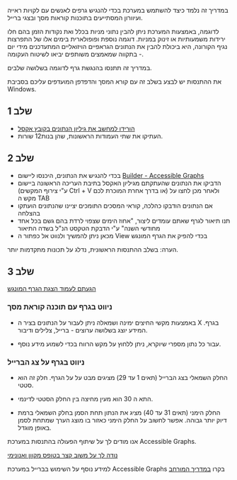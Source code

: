 במדריך זה נלמד כיצד להשתמש במערכת בכדי להנגיש גרפים לאנשים עם לקויות ראייה ועיוורון המסתייעים בתוכנות קוראות מסך ובצגי ברייל.

לדוגמה, באמצעות המערכת ניתן להבין נתוני מניות בכלל ואת נקודות הזמן בהם חלו ירידות משמעותיות או זינוק במניות. דוגמה נוספת ופופולארית בימים אלו של התפרצות נגיף הקורונה, היא ביכולת להבין את הנתונים הגראפיים הויזואליים המתעדכנים מידי יום - בתקווה שמאמצים משותפים יביאו לשיטוח העקומה.

במדריך זה תתנסו בהנגשת גרף לדוגמה בשלושה שלבים.

את ההתנסות יש לבצע בשלב זה עם קורא המסך והדפדפן המועדפים עליכם בסביבת Windows.

## שלב 1

 * [הורידו למחשב את גיליון הנתונים בקובץ אקסל](http://accessiblegraphs.org/assets/tutorial_data_he.xlsx)
 * העתיקו את שתי העמודות הראשונות, שהן בנות12 שורות.

## שלב 2
 * בכדי להנגיש את הנתונים, היכנסו ליישום [Builder - Accessible Graphs](https://accessiblegraphs.org/builder/index.html)
 * הדביקו את הנתונים שהעתקתם מגיליון האקסל בתיבת העריכה הראשונה ביישום (ע"י צירוף המקשים Ctrl + V או בדרך אחרת המוכרת לכם) ולאחר מכן לחצו על מקש ה TAB
 * אם הנתונים הודבקו כהלכה, קוראי המסכים התומכים יציינו שהנתונים הועתקו בהצלחה 
 * תנו תיאור לגרף שאתם עומדים ליצור, "אחוז הימים שצפוי לרדת בהם גשם בכל אחד מחודשי השנה" ע"י הדבקת הטקסט הנ"ל בשדה התיאור
 * מכאן ניתן להמשיך ולנווט אל כפתור ה View  בכדי להפיק את הגרף המונגש

  הערה: בשלב ההתנסות הראשונית, נדלג על תכונות מתקדמות יותר.

## שלב 3
[הגעתם לעמוד הצגת הגרף המונגש](https://accessiblegraphs.org/view/index.html?data=%D7%99%D7%A0%D7%95%D7%90%D7%A8%09%D7%A4%D7%91%D7%A8%D7%95%D7%90%D7%A8%09%D7%9E%D7%A8%D7%A5%09%D7%90%D7%A4%D7%A8%D7%99%D7%9C%09%D7%9E%D7%90%D7%99%09%D7%99%D7%95%D7%A0%D7%99%09%D7%99%D7%95%D7%9C%D7%99%09%D7%90%D7%95%D7%92%D7%95%D7%A1%D7%98%09%D7%A1%D7%A4%D7%98%D7%9E%D7%91%D7%A8%09%D7%90%D7%95%D7%A7%D7%98%D7%95%D7%91%D7%A8%09%D7%A0%D7%95%D7%91%D7%9E%D7%91%D7%A8%09%D7%93%D7%A6%D7%9E%D7%91%D7%A8%0D%0A90%0995%0970%0940%0920%095%090%090%0910%0930%0940%0950&description=%D7%90%D7%97%D7%95%D7%96%20%D7%94%D7%99%D7%9E%D7%99%D7%9D%20%D7%A9%D7%A6%D7%A4%D7%95%D7%99%20%D7%9C%D7%A8%D7%93%D7%AA%20%D7%91%D7%94%D7%9D%20%D7%92%D7%A9%D7%9D%20%D7%91%D7%9B%D7%9C%20%D7%90%D7%97%D7%93%20%D7%9E%D7%97%D7%95%D7%93%D7%A9%D7%99%20%D7%94%D7%A9%D7%A0%D7%94&minValue=0&maxValue=95&instrumentType=synthesizer&ttsName=noTts)

### ניווט בגרף עם תוכנה קוראת מסך
 * באמצעות מקשי החיצים ימינה ושמאלה ניתן לעבור על הנתונים בציר ה X בגרף. המידע יוצג בשלושה ערוצים - ברייל, צלילים ודיבור.

 * עבור כל נתון מספרי שיוקרא, ניתן ללחוץ על מקש הרווח בכדי לשמוע מידע נוסף.

### ניווט בגרף על צג הברייל
 * החלק השמאלי בצג הברייל (תאים 1 עד 29) מציגים מבט על על הגרף. חלק זה הוא סטטי.

 * התא ה 30 הוא מעין מחיצה בין החלק הסטטי לדינמי.

 * החלק הימני (תאים 31 עד 40) מציג את הנתון תחת הסמן בחלק השמאלי ברמת דיוק יותר גבוהה. אפשר לחשוב על החלק הימני כאזור בו מוצג הערך שמתחת לסמן באופן מוגדל.

אנו מודים לך על שיתוף הפעולה בהתנסות במערכת Accessible Graphs.

[נודה לך על משוב קצר בטופס מקוון ואנונימי](https://docs.google.com/forms/d/e/1FAIpQLSfaYX_axRDfrM_BCRNiwsQMA5PHyPG_gkLeUyNZJXCSdbCILg/viewform)

למידע נוסף על השימוש בברייל במערכת Accessible Graphs בקרו [במדריך המורחב](tutorial_braille_he.html)